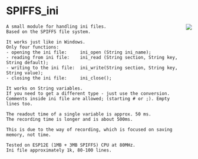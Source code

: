 # SPIFFS_ini

<div class="pull-right">
  <img align="right" src="https://user-images.githubusercontent.com/33321284/56806055-224f1000-682b-11e9-9e86-b065917bcebc.png"/>
</div>

    A small module for handling ini files.
    Based on the SPIFFS file system.
   
    It works just like in Windows.
    Only four functions:
    - opening the ini file:     ini_open (String ini_name);
    - reading from ini file:    ini_read (String section, String key, String default);
    - writing to the ini file:  ini_write(String section, String key, String value);
    - closing the ini file:     ini_close();  
    
    It works on String variables.
    If you need to get a different type - just use the conversion.
    Comments inside ini file are allowed; (starting # or ;). Empty lines too.
    
    The readout time of a single variable is approx. 50 ms.
    The recording time is longer and is about 500ms.
    
    This is due to the way of recording, which is focused on saving memory, not time.

    Tested on ESP12E (1MB + 3MB SPIFFS) CPU at 80MHz.
    Ini file approximately 1k, 80-100 lines.
